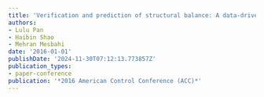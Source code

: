 ```yaml
---
title: 'Verification and prediction of structural balance: A data-driven perspective'
authors:
- Lulu Pan
- Haibin Shao
- Mehran Mesbahi
date: '2016-01-01'
publishDate: '2024-11-30T07:12:13.773857Z'
publication_types:
- paper-conference
publication: '*2016 American Control Conference (ACC)*'
---
```

